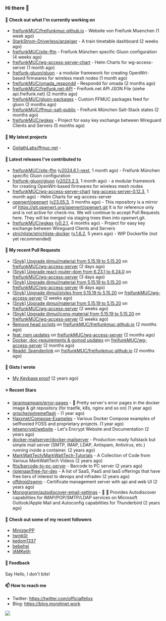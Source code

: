 ### Hi there 👋

#### 👷 Check out what I'm currently working on

- [freifunkMUC/freifunkmuc.github.io](https://github.com/freifunkMUC/freifunkmuc.github.io) - Website von Freifunk Muenchen (1 week ago)
- [StarkStrom-Driverless/anzeiger](https://github.com/StarkStrom-Driverless/anzeiger) - A train timetable dashboard (2 weeks ago)
- [freifunkMUC/site-ffm](https://github.com/freifunkMUC/site-ffm) - Freifunk München specific Gluon configuration (4 weeks ago)
- [freifunkMUC/wg-access-server-chart](https://github.com/freifunkMUC/wg-access-server-chart) - Helm Charts for wg-access-server (1 month ago)
- [freifunk-gluon/gluon](https://github.com/freifunk-gluon/gluon) - a modular framework for creating OpenWrt-based firmwares for wireless mesh nodes (1 month ago)
- [freifunkMUC/omada_respondd](https://github.com/freifunkMUC/omada_respondd) - Respondd for omada (2 months ago)
- [freifunkMUC/freifunk.net-API](https://github.com/freifunkMUC/freifunk.net-API) - Freifunk.net API JSON File (siehe api.freifunk.net) (2 months ago)
- [freifunkMUC/gluon-packages](https://github.com/freifunkMUC/gluon-packages) - Custom FFMUC packages feed for gluon (2 months ago)
- [freifunkMUC/ffmuc-salt-public](https://github.com/freifunkMUC/ffmuc-salt-public) - Freifunk München Salt-Stack states (2 months ago)
- [freifunkMUC/wgkex](https://github.com/freifunkMUC/wgkex) - Project for easy key exchange between Wireguard Clients and Servers (5 months ago)

#### 🌱 My latest projects

- [GoliathLabs/ffmuc.net](https://github.com/GoliathLabs/ffmuc.net) - 

#### 🔭 Latest releases I've contributed to

- [freifunkMUC/site-ffm](https://github.com/freifunkMUC/site-ffm) ([v2024.6.1-next](https://github.com/freifunkMUC/site-ffm/releases/tag/v2024.6.1-next), 1 month ago) - Freifunk München specific Gluon configuration
- [freifunk-gluon/gluon](https://github.com/freifunk-gluon/gluon) ([v2023.2.3](https://github.com/freifunk-gluon/gluon/releases/tag/v2023.2.3), 1 month ago) - a modular framework for creating OpenWrt-based firmwares for wireless mesh nodes
- [freifunkMUC/wg-access-server-chart](https://github.com/freifunkMUC/wg-access-server-chart) ([wg-access-server-0.12.3](https://github.com/freifunkMUC/wg-access-server-chart/releases/tag/wg-access-server-0.12.3), 1 month ago) - Helm Charts for wg-access-server
- [openwrt/openwrt](https://github.com/openwrt/openwrt) ([v23.05.3](https://github.com/openwrt/openwrt/releases/tag/v23.05.3), 3 months ago) - This repository is a mirror of https://git.openwrt.org/openwrt/openwrt.git It is for reference only and is not active for check-ins.  We will continue to accept Pull Requests here. They will be merged via staging trees then into openwrt.git.
- [freifunkMUC/wgkex](https://github.com/freifunkMUC/wgkex) ([v0.2.1](https://github.com/freifunkMUC/wgkex/releases/tag/v0.2.1), 4 months ago) - Project for easy key exchange between Wireguard Clients and Servers
- [strichliste/strichliste-docker](https://github.com/strichliste/strichliste-docker) ([v.1.6.2](https://github.com/strichliste/strichliste-docker/releases/tag/v.1.6.2), 5 years ago) - WIP Dockerfile (not yet recommended)

#### 🔨 My recent Pull Requests

- [[Snyk] Upgrade @mui/material from 5.15.19 to 5.15.20](https://github.com/freifunkMUC/wg-access-server/pull/697) on [freifunkMUC/wg-access-server](https://github.com/freifunkMUC/wg-access-server) (2 days ago)
- [[Snyk] Upgrade react-router-dom from 6.23.1 to 6.24.0](https://github.com/freifunkMUC/wg-access-server/pull/696) on [freifunkMUC/wg-access-server](https://github.com/freifunkMUC/wg-access-server) (3 days ago)
- [[Snyk] Upgrade @mui/material from 5.15.19 to 5.15.20](https://github.com/freifunkMUC/wg-access-server/pull/695) on [freifunkMUC/wg-access-server](https://github.com/freifunkMUC/wg-access-server) (6 days ago)
- [[Snyk] Upgrade @mui/styles from 5.15.19 to 5.15.20](https://github.com/freifunkMUC/wg-access-server/pull/692) on [freifunkMUC/wg-access-server](https://github.com/freifunkMUC/wg-access-server) (2 weeks ago)
- [[Snyk] Upgrade @mui/material from 5.15.19 to 5.15.20](https://github.com/freifunkMUC/wg-access-server/pull/691) on [freifunkMUC/wg-access-server](https://github.com/freifunkMUC/wg-access-server) (2 weeks ago)
- [[Snyk] Upgrade @mui/icons-material from 5.15.19 to 5.15.20](https://github.com/freifunkMUC/wg-access-server/pull/690) on [freifunkMUC/wg-access-server](https://github.com/freifunkMUC/wg-access-server) (2 weeks ago)
- [Remove head scripts](https://github.com/freifunkMUC/freifunkmuc.github.io/pull/428) on [freifunkMUC/freifunkmuc.github.io](https://github.com/freifunkMUC/freifunkmuc.github.io) (2 months ago)
- [feat: npm updates](https://github.com/freifunkMUC/wg-access-server/pull/653) on [freifunkMUC/wg-access-server](https://github.com/freifunkMUC/wg-access-server) (2 months ago)
- [Docker, doc-requirements &amp; gomod updates](https://github.com/freifunkMUC/wg-access-server/pull/652) on [freifunkMUC/wg-access-server](https://github.com/freifunkMUC/wg-access-server) (2 months ago)
- [Readd: Spendenlink](https://github.com/freifunkMUC/freifunkmuc.github.io/pull/427) on [freifunkMUC/freifunkmuc.github.io](https://github.com/freifunkMUC/freifunkmuc.github.io) (2 months ago)

#### 📓 Gists I wrote

- [My Keybase proof](https://gist.github.com/69863960a08efeb03ad576ccaf93d880) (2 years ago)

#### ⭐ Recent Stars

- [tarampampam/error-pages](https://github.com/tarampampam/error-pages) - 🚧 Pretty server&#39;s error pages in the docker image &amp; git repository (for traefik, k8s, nginx and so on) (1 year ago)
- [grische/extremeflash](https://github.com/grische/extremeflash) -  (1 year ago)
- [Haxxnet/Compose-Examples](https://github.com/Haxxnet/Compose-Examples) - Various Docker Compose examples of selfhosted FOSS and proprietary projects. (1 year ago)
- [letsencrypt/website](https://github.com/letsencrypt/website) - Let&#39;s Encrypt Website and Documentation (2 years ago)
- [docker-mailserver/docker-mailserver](https://github.com/docker-mailserver/docker-mailserver) - Production-ready fullstack but simple mail server (SMTP, IMAP, LDAP, Antispam, Antivirus, etc.) running inside a container. (2 years ago)
- [MarkWattTech/MarkWattTech-Tutorials](https://github.com/MarkWattTech/MarkWattTech-Tutorials) - A Collection of Code from Various MarkWattTech Videos (2 years ago)
- [fttx/barcode-to-pc-server](https://github.com/fttx/barcode-to-pc-server) - Barcode to PC server (2 years ago)
- [ripienaar/free-for-dev](https://github.com/ripienaar/free-for-dev) - A list of SaaS, PaaS and IaaS offerings that have free tiers of interest to devops and infradev (2 years ago)
- [offdroid/swmn](https://github.com/offdroid/swmn) - Certificate management server with api and web UI (2 years ago)
- [Monogramm/autodiscover-email-settings](https://github.com/Monogramm/autodiscover-email-settings) - :whale: :wrench: Provides Autodiscover capabilities for IMAP/POP/SMTP/LDAP services on Microsoft Outlook/Apple Mail and Autoconfig capabilities for Thunderbird (2 years ago)

#### 👯 Check out some of my recent followers

- [MinisterPP](https://github.com/MinisterPP)
- [twink0r](https://github.com/twink0r)
- [kedom1337](https://github.com/kedom1337)
- [bebehei](https://github.com/bebehei)
- [IAMKelih](https://github.com/IAMKelih)

#### 💬 Feedback

Say Hello, I don't bite!

#### 📫 How to reach me

- Twitter: https://twitter.com/officialfelixx
- Blog: https://blog.morphnet.work

<img align="left" src="https://github-readme-stats.vercel.app/api?username=GoliathLabs&show_icons=true&hide_border=true&layout=compact&theme=chartreuse-dark&hide_rank=true&include_all_commits=true&bg_color=0d1117" />
